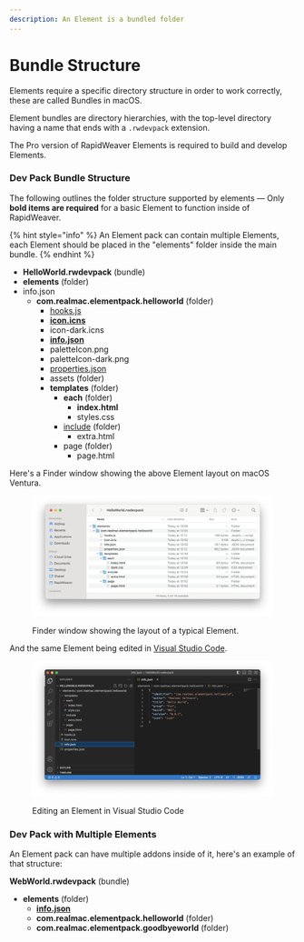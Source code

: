 ```yaml
---
description: An Element is a bundled folder
---
```


# Bundle Structure

Elements require a specific directory structure in order to work correctly, these are called Bundles in macOS.

Element bundles are directory hierarchies, with the top-level directory having a name that ends with a `.rwdevpack` extension.

The Pro version of RapidWeaver Elements is required to build and develop Elements.

### Dev Pack Bundle Structure

The following outlines the folder structure supported by elements — Only **bold items are required** for a basic Element to function inside of RapidWeaver.

{% hint style="info" %}
An Element pack can contain multiple Elements, each Element should be placed in the "elements" folder inside the main bundle.
{% endhint %}

* **HelloWorld.rwdevpack** (bundle)
* **elements** (folder)
* info.json
  * **com.realmac.elementpack.helloworld** (folder)
    * [hooks.js](bundle-structure/hooks.md)
    * [**icon.icns**](bundle-structure/icons.md)
    * icon-dark.icns
    * [**info.json**](bundle-structure/info.json.md)
    * paletteIcon.png
    * paletteIcon-dark.png
    * [properties.json](../template-language/bundle-structure/properties.md)
    * assets (folder)
    * **templates** (folder)
      * **each** (folder)
        * **index.html**
        * styles.css
      * [include](bundle-structure/include.md) (folder)
        * extra.html
      * page (folder)
        * page.html

Here's a Finder window showing the above Element layout on macOS Ventura.

<figure><img src="../.gitbook/assets/CleanShot 2023-05-31 at 14.08.03@2x.png" alt=""><figcaption><p>Finder window showing the layout of a typical Element.</p></figcaption></figure>

And the same Element being edited in [Visual Studio Code](https://code.visualstudio.com).

<figure><img src="../.gitbook/assets/CleanShot 2023-05-31 at 14.26.45@2x.png" alt=""><figcaption><p>Editing an Element in Visual Studio Code</p></figcaption></figure>

### Dev Pack with Multiple Elements

An Element pack can have multiple addons inside of it, here's an example of that structure:

**WebWorld.rwdevpack** (bundle)

* **elements** (folder)
  * [**info.json**](bundle-structure/info.json.md)
  * **com.realmac.elementpack.helloworld** (folder)
  * **com.realmac.elementpack.goodbyeworld** (folder)

